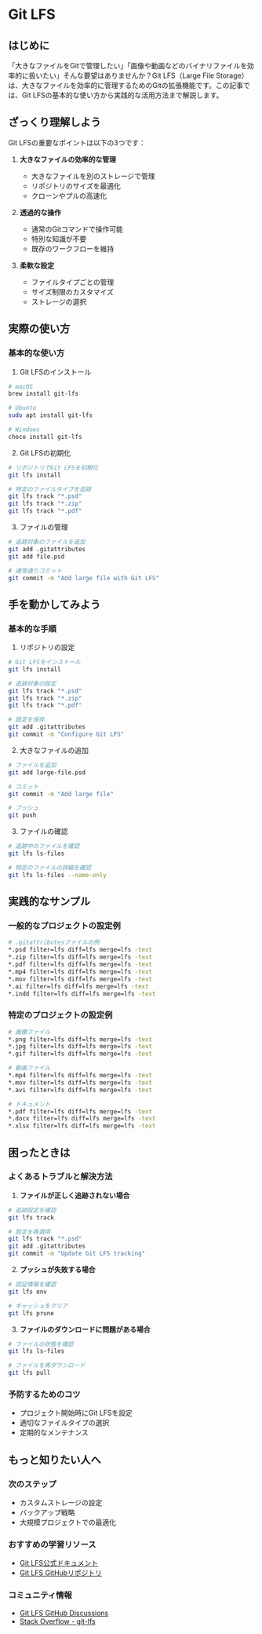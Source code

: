 # Git LFS

## はじめに

「大きなファイルをGitで管理したい」「画像や動画などのバイナリファイルを効率的に扱いたい」そんな要望はありませんか？Git LFS（Large File Storage）は、大きなファイルを効率的に管理するためのGitの拡張機能です。この記事では、Git LFSの基本的な使い方から実践的な活用方法まで解説します。

## ざっくり理解しよう

Git LFSの重要なポイントは以下の3つです：

1. **大きなファイルの効率的な管理**
   - 大きなファイルを別のストレージで管理
   - リポジトリのサイズを最適化
   - クローンやプルの高速化

2. **透過的な操作**
   - 通常のGitコマンドで操作可能
   - 特別な知識が不要
   - 既存のワークフローを維持

3. **柔軟な設定**
   - ファイルタイプごとの管理
   - サイズ制限のカスタマイズ
   - ストレージの選択

## 実際の使い方

### 基本的な使い方

1. Git LFSのインストール
```bash
# macOS
brew install git-lfs

# Ubuntu
sudo apt install git-lfs

# Windows
choco install git-lfs
```

2. Git LFSの初期化
```bash
# リポジトリでGit LFSを初期化
git lfs install

# 特定のファイルタイプを追跡
git lfs track "*.psd"
git lfs track "*.zip"
git lfs track "*.pdf"
```

3. ファイルの管理
```bash
# 追跡対象のファイルを追加
git add .gitattributes
git add file.psd

# 通常通りコミット
git commit -m "Add large file with Git LFS"
```

## 手を動かしてみよう

### 基本的な手順

1. リポジトリの設定
```bash
# Git LFSをインストール
git lfs install

# 追跡対象の設定
git lfs track "*.psd"
git lfs track "*.zip"
git lfs track "*.pdf"

# 設定を保存
git add .gitattributes
git commit -m "Configure Git LFS"
```

2. 大きなファイルの追加
```bash
# ファイルを追加
git add large-file.psd

# コミット
git commit -m "Add large file"

# プッシュ
git push
```

3. ファイルの確認
```bash
# 追跡中のファイルを確認
git lfs ls-files

# 特定のファイルの詳細を確認
git lfs ls-files --name-only
```

## 実践的なサンプル

### 一般的なプロジェクトの設定例

```bash
# .gitattributesファイルの例
*.psd filter=lfs diff=lfs merge=lfs -text
*.zip filter=lfs diff=lfs merge=lfs -text
*.pdf filter=lfs diff=lfs merge=lfs -text
*.mp4 filter=lfs diff=lfs merge=lfs -text
*.mov filter=lfs diff=lfs merge=lfs -text
*.ai filter=lfs diff=lfs merge=lfs -text
*.indd filter=lfs diff=lfs merge=lfs -text
```

### 特定のプロジェクトの設定例

```bash
# 画像ファイル
*.png filter=lfs diff=lfs merge=lfs -text
*.jpg filter=lfs diff=lfs merge=lfs -text
*.gif filter=lfs diff=lfs merge=lfs -text

# 動画ファイル
*.mp4 filter=lfs diff=lfs merge=lfs -text
*.mov filter=lfs diff=lfs merge=lfs -text
*.avi filter=lfs diff=lfs merge=lfs -text

# ドキュメント
*.pdf filter=lfs diff=lfs merge=lfs -text
*.docx filter=lfs diff=lfs merge=lfs -text
*.xlsx filter=lfs diff=lfs merge=lfs -text
```

## 困ったときは

### よくあるトラブルと解決方法

1. **ファイルが正しく追跡されない場合**
```bash
# 追跡設定を確認
git lfs track

# 設定を再適用
git lfs track "*.psd"
git add .gitattributes
git commit -m "Update Git LFS tracking"
```

2. **プッシュが失敗する場合**
```bash
# 認証情報を確認
git lfs env

# キャッシュをクリア
git lfs prune
```

3. **ファイルのダウンロードに問題がある場合**
```bash
# ファイルの状態を確認
git lfs ls-files

# ファイルを再ダウンロード
git lfs pull
```

### 予防するためのコツ

- プロジェクト開始時にGit LFSを設定
- 適切なファイルタイプの選択
- 定期的なメンテナンス

## もっと知りたい人へ

### 次のステップ

- カスタムストレージの設定
- バックアップ戦略
- 大規模プロジェクトでの最適化

### おすすめの学習リソース

- [Git LFS公式ドキュメント](https://git-lfs.github.com/)
- [Git LFS GitHubリポジトリ](https://github.com/git-lfs/git-lfs)

### コミュニティ情報

- [Git LFS GitHub Discussions](https://github.com/git-lfs/git-lfs/discussions)
- [Stack Overflow - git-lfs](https://stackoverflow.com/questions/tagged/git-lfs)
